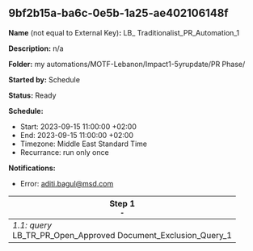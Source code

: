 ## 9bf2b15a-ba6c-0e5b-1a25-ae402106148f

**Name** (not equal to External Key)**:** LB_ Traditionalist_PR_Automation_1

**Description:** n/a

**Folder:** my automations/MOTF-Lebanon/Impact1-5yrupdate/PR Phase/

**Started by:** Schedule

**Status:** Ready

**Schedule:**

* Start: 2023-09-15 11:00:00 +02:00
* End: 2023-09-15 11:00:00 +02:00
* Timezone: Middle East Standard Time
* Recurrance: run only once

**Notifications:**

* Error: aditi.bagul@msd.com

| Step 1<br>_<small>-</small>_ |
| --- |
| _1.1: query_<br>LB_TR_PR_Open_Approved Document_Exclusion_Query_1 |
